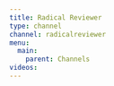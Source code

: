 ```yaml
---
title: Radical Reviewer
type: channel
channel: radicalreviewer
menu:
  main:
    parent: Channels
videos:
---
```

